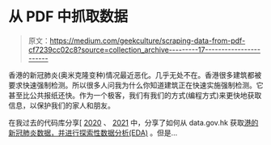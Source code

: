 # 从 PDF 中抓取数据

> 原文：<https://medium.com/geekculture/scraping-data-from-pdf-cf7239cc02c8?source=collection_archive---------17----------------------->

香港的新冠肺炎(奥米克隆变种)情况最近恶化。几乎无处不在。香港很多建筑都被要求快速强制检测。所以很多人问我为什么你知道建筑正在快速实施强制检测。它甚至比公共报纸还快。作为一个极客，我们有我们的方式(编程方式)来更快地获取信息，以保护我们的家人和朋友。

在我过去的代码库分享[ [2020](https://github.com/easonlai/covid19_hk_analysis) 、 [2021](https://github.com/easonlai/eda_for_hk_covid19) 中，分享了如何从 data.gov.hk 获取[港的新冠肺炎数据，并进行](https://data.gov.hk/en-data/dataset/hk-dh-chpsebcddr-novel-infectious-agent)[探索性数据分析(EDA)](https://github.com/easonlai/eda_for_hk_covid19) 。但是…